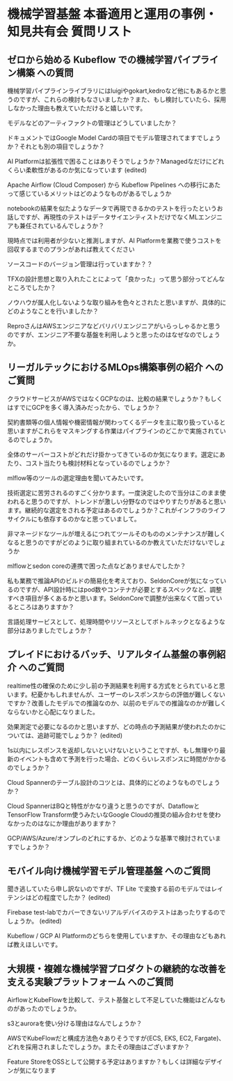 # 機械学習基盤 本番適用と運用の事例・知見共有会 質問リスト

## ゼロから始める Kubeflow での機械学習パイプライン構築 への質問

機械学習パイプラインライブラリにはluigiやgokart,kedroなど他にもあるかと思うのですが、これらの検討もなさいましたか？また、もし検討していたら、採用しなかった理由も教えていただけると嬉しいです。

モデルなどのアーティファクトの管理はどうしていましたか？

ドキュメントではGoogle Model Cardの項目でモデル管理されてますでしょうか？それとも別の項目でしょうか？

AI Platformは拡張性で困ることはありそうでしょうか？Managedなだけにどれくらい柔軟性があるのか気になっています (edited)

Apache Airflow (Cloud Composer) から Kubeflow Pipelines への移行にあたって感じているメリットはどのようなものがあるでしょうか

notebookの結果を似たようなデータで再現できるかのテストを行ったというお話しですが、再現性のテストはデータサイエンティストだけでなくMLエンジニアも兼任されているんでしょうか？

現時点では利用者が少ないと推測しますが、AI Platformを業務で使うコストを回収するまでのプランがあれば教えてください

ソースコードのバージョン管理は行っていますか？？

TFXの設計思想と取り入れたことによって「良かった」って思う部分ってどんなところでしたか？

ノウハウが属人化しないような取り組みを色々とされたと思いますが、具体的にどのようなことを行いましたか？

ReproさんはAWSエンジニアなどバリバリエンジニアがいらっしゃるかと思うのですが、エンジニア不要な基盤を利用しようと思ったのはなぜなのでしょうか。

## リーガルテックにおけるMLOps構築事例の紹介 へのご質問

クラウドサービスがAWSではなくGCPなのは、比較の結果でしょうか？もしくはすでにGCPを多く導入済みだったから、でしょうか？

契約書類等の個人情報や機密情報が関わってくるデータを主に取り扱っていると思いますがこれらをマスキングする作業はパイプラインのどこかで実施されているのでしょうか。

全体のサーバーコストがどれだけ掛かってきているのか気になります。選定にあたり、コスト当たりも検討材料となっているのでしょうか？

mlflow等のツールの選定理由を聞いてみたいです。

技術選定に苦労されるのすごく分かります。一度決定したので当分はこのまま使われると思うのですが、トレンドが激しい分野なのではやりすたりがあると思います。継続的な選定をされる予定はあるのでしょうか？これがインフラのライフサイクルにも依存するのかなと思っていまして。

非マネージドなツールが増えるにつれてツールそのもののメンテナンスが難しくなると思うのですがどのように取り組まれているのか教えていただけないでしょうか

mlflowとsedon coreの連携で困った点などありませんでしたか？

私も業務で推論APIのビルドの簡易化を考えており、SeldonCoreが気になっているのですが、API設計時にはpod数やコンテナが必要とするスペックなど、調整すべき項目が多くあるかと思います。SeldonCoreで調整が出来なくて困っているところはありますか？

言語処理サービスとして、処理時間やリソースとしてボトルネックとなるような部分はありましたでしょうか？

## プレイドにおけるバッチ、リアルタイム基盤の事例紹介 へのご質問

realtime性の確保のために少し前の予測結果を利用する方式をとられていると思います。杞憂かもしれませんが、ユーザーのレスポンスからの評価が難しくないですか？改善したモデルでの推論なのか、以前のモデルでの推論なのかが難しくならないかと心配になりました。

効果測定で必要になるのかと思いますが、どの時点の予測結果が使われたのかについては、追跡可能でしょうか？ (edited)

1s以内にレスポンスを返却しないといけないということですが、もし無理やり最新のイベントも含めて予測を行った場合、どのくらいレスポンスに時間がかかるのでしょうか？

Cloud Spannerのテーブル設計のコツとは、具体的にどのようなものでしょうか？

Cloud SpannerはBQと特性がかなり違うと思うのですが、DataflowとTensorFlow Transform使うみたいなGoogle Cloudの推奨の組み合わせを使わなかったのはなにか理由がありますか？

GCP/AWS/Azure/オンプレのどれにするか、どのような基準で検討されていますでしょうか？

## モバイル向け機械学習モデル管理基盤 へのご質問

聞き逃していたら申し訳ないのですが、TF Lite で変換する前のモデルではレイテンシはどの程度でしたか？ (edited)

Firebase test-labでカバーできないリアルデバイスのテストはあったりするのでしょうか。 (edited)

Kubeflow / GCP AI Platformのどちらを使用していますか、その理由などもあれば教えほしいです。

## 大規模・複雑な機械学習プロダクトの継続的な改善を支える実験プラットフォーム へのご質問

AirflowとKubeFlowを比較して、テスト基盤として不足していた機能はどんなものがあったのでしょうか。

s3とauroraを使い分ける理由はなんでしょうか？

AWSでKubeFlowだと構成方法色々ありそうですが(ECS, EKS, EC2, Fargate)、どれを採用されましたでしょうか。またその理由はございますか？

Feature StoreをOSSとして公開する予定はありますか？もしくは詳細なデザインが気になります

<!-- vim: set ft=markdown : -->

